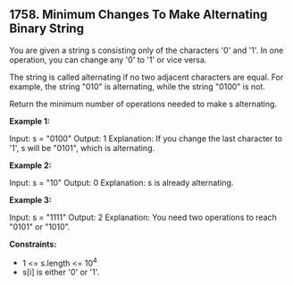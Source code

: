 ## 1758. Minimum Changes To Make Alternating Binary String

You are given a string s consisting only of the characters '0' and '1'. In one operation, you can change any '0' to '1' or vice versa.

The string is called alternating if no two adjacent characters are equal. For example, the string "010" is alternating, while the string "0100" is not.

Return the minimum number of operations needed to make s alternating.

**Example 1:**

Input: s = "0100"
Output: 1
Explanation: If you change the last character to '1', s will be "0101", which is alternating.

**Example 2:**

Input: s = "10"
Output: 0
Explanation: s is already alternating.

**Example 3:**

Input: s = "1111"
Output: 2
Explanation: You need two operations to reach "0101" or "1010".

**Constraints:**

- 1 <= s.length <= 10<sup>4</sup>
- s[i] is either '0' or '1'.
